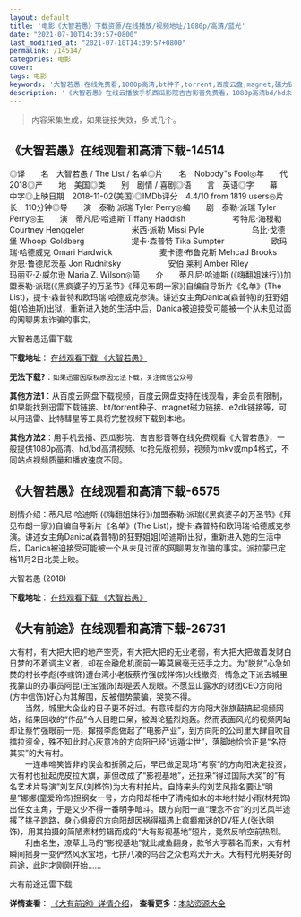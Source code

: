 ```yaml
---
layout: default
title: '电影《大智若愚》下载资源/在线播放/视频地址/1080p/高清/蓝光'
date: "2021-07-10T14:39:57+0800"
last_modified_at: "2021-07-10T14:39:57+0800"
permalink: /14514/
categories: 电影
cover:
tags: 电影
keywords: '大智若愚,在线免费看,1080p高清,bt种子,torrent,百度云盘,magnet,磁力链,迅雷下载资源'
description: '《大智若愚》在线云播放手机西瓜影院吉吉影音免费看，1080p高清bd/hd未删减完整版和tc抢先枪版，mkv/mp4格式，附带bt/torrent种子、magnet/磁力链、百度云盘、网盘资源迅雷下载链接'
---
```


>内容采集生成，如果链接失效，多试几个。


## 《大智若愚》在线观看和高清下载-14514

◎译　　名　大智若愚 / The List / 名单◎片　　名　Nobody"s Fool◎年　　代　2018◎产　　地　美国◎类　　别　剧情 / 喜剧◎语　　言　英语◎字　　幕　中字◎上映日期　2018-11-02(美国)◎IMDb评分　4.4/10 from 1819 users◎片　　长　110分钟◎导　　演　泰勒·派瑞 Tyler Perry◎编　　剧　泰勒·派瑞 Tyler Perry◎主　　演　蒂凡尼·哈迪斯 Tiffany Haddish　　　　　　考特尼·海根勒 Courtney Henggeler　　　　　　米西·派勒 Missi Pyle　　　　　　乌比·戈德堡 Whoopi Goldberg　　　　　　提卡·森普特 Tika Sumpter　　　　　　欧玛瑞·哈德威克 Omari Hardwick　　　　　　麦卡德·布鲁克斯 Mehcad Brooks　　　　　　乔恩·鲁德尼茨基 Jon Rudnitsky　　　　　　安伯·莱利 Amber Riley　　　　　　玛丽亚·Z·威尔逊 Maria Z. Wilson◎简　　介　　蒂凡尼·哈迪斯 (《嗨翻姐妹行》)加盟泰勒·派瑞(《黑疯婆子的万圣节》《拜见布朗一家》)自编自导新片《名单》(The List)，提卡·森普特和欧玛瑞·哈德威克参演。讲述女主角Danica(森普特)的狂野姐姐(哈迪斯)出狱，重新进入她的生活中后，Danica被迫接受可能被一个从未见过面的网聊男友诈骗的事实。


大智若愚迅雷下载

**下载地址**： [在线观看下载 《大智若愚》](https://www.993dy.com//vod-detail-id-34439.html) 


**无法下载?**：`如果迅雷因版权原因无法下载，关注微信公众号 `

**其他方法1**：从百度云网盘下载视频，百度云网盘支持在线观看，非会员有限制，如果能找到迅雷下载链接、bt/torrent种子、magnet磁力链接、e2dk链接等，可以用迅雷、比特彗星等工具将完整视频下载到本地。

**其他方法2**：用手机云播、西瓜影院、吉吉影音等在线免费观看《大智若愚》，一般提供1080p高清、hd/bd高清视频、tc抢先版视频，视频为mkv或mp4格式，不同站点视频质量和播放速度不同。


## 《大智若愚》在线观看和高清下载-6575

剧情介绍：蒂凡尼·哈迪斯 (《嗨翻姐妹行》)加盟泰勒·派瑞(《黑疯婆子的万圣节》《拜见布朗一家》)自编自导新片《名单》(The List)，提卡·森普特和欧玛瑞·哈德威克参演。讲述女主角Danica(森普特)的狂野姐姐(哈迪斯)出狱，重新进入她的生活中后，Danica被迫接受可能被一个从未见过面的网聊男友诈骗的事实。派拉蒙已定档11月2日北美上映。


大智若愚 (2018)

**下载地址**： [在线观看下载 《大智若愚》](https://www.btbtdy.me/btdy/dy14692.html) 


## 《大有前途》在线观看和高清下载-26731

大有村，有大把大把的地产空壳，有大把大把的无业老弱，有大把大把做着发财白日梦的不着调主义者，却在金融危机面前一筹莫展毫无还手之力。为“脱贫”心急如焚的村长李彪(李彧饰)遭台湾小老板蔡竹强(戎祥饰)火线撤资，情急之下派去城里找靠山的办事员阿昆(王宝强饰)却是丢人现眼。不愿显山露水的财团CEO方向阳(方中信饰)好心为其解围，反被借势蒙骗，哭笑不得。<br />　　当然，城里大企业的日子更不好过。有意转型的方向阳大张旗鼓搞起视频网站，结果回收的&ldquo;作品”令人目瞪口呆，被舆论猛烈炮轰。然而表面风光的视频网站却让蔡竹强眼前一亮，撺掇李彪做起了&ldquo;电影产业”，到方向阳的公司里大肆自吹自擂拉资金，殊不知此时心灰意冷的方向阳已经“远遁尘世”，落脚地恰恰正是“名符其实”的大有村。<br />　　一连串啼笑皆非的误会和折腾之后，早已做足现场&ldquo;考察”的方向阳决定投资，大有村也扯起虎皮拉大旗，非但改成了“影视基地”，还拉来“得过国际大奖”的&ldquo;有名艺术片导演&rdquo;刘艺风(刘桦饰)为大有村拍片。自恃来头的刘艺风指名要让&ldquo;明星”娜娜(童爱玲饰)担纲女一号，方向阳却相中了清纯如水的本地村姑小雨(林苑饰)出任女主角，于是又少不得一番明争暗斗。跟方向阳一直&ldquo;理念不合”的刘艺风半途撂了挑子跑路，身心俱疲的方向阳却因祸得福遇上疯癫痴迷的DV狂人(张达明饰)，用其拍摄的简陋素材剪辑而成的&ldquo;大有影视基地”短片，竟然反响空前热烈。<br />　　利由名生，潦草上马的“影视基地”就此咸鱼翻身，款爷大亨慕名而来，大有村瞬间摇身一变俨然风水宝地，七拼八凑的乌合之众也鸡犬升天。大有村光明美好的前途，此时才刚刚开始&hellip;…


大有前途迅雷下载

**详情查看**： [《大有前途》详情介绍](/movie/26731/)， **查看更多**：[本站资源大全](/movie/t/all/)

